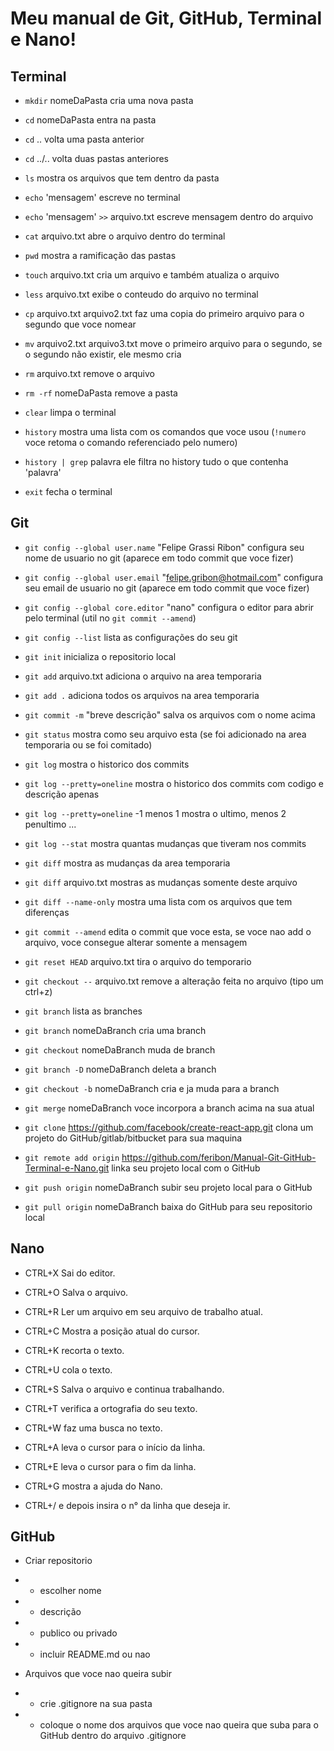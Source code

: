# Meu manual de Git, GitHub, Terminal e Nano!

## Terminal

* `mkdir` nomeDaPasta
cria uma nova pasta

* `cd` nomeDaPasta
entra na pasta

* `cd` ..
volta uma pasta anterior

* `cd` ../..
volta duas pastas anteriores

* `ls`
mostra os arquivos que tem dentro da pasta

* `echo` 'mensagem'
escreve no terminal

* `echo` 'mensagem' `>>` arquivo.txt
escreve mensagem dentro do arquivo

* `cat` arquivo.txt
abre o arquivo dentro do terminal

* `pwd`
mostra a ramificação das pastas

* `touch` arquivo.txt
cria um arquivo e também atualiza o arquivo

* `less` arquivo.txt
exibe o conteudo do arquivo no terminal

* `cp` arquivo.txt arquivo2.txt
faz uma copia do primeiro arquivo para o segundo que voce nomear

* `mv` arquivo2.txt arquivo3.txt
move o primeiro arquivo para o segundo, se o segundo não existir, ele mesmo cria

* `rm` arquivo.txt
remove o arquivo

* `rm -rf` nomeDaPasta
remove a pasta 

* `clear` 
limpa o terminal

* `history`
mostra uma lista com os comandos que voce usou (`!numero` voce retoma o comando referenciado pelo numero)

* `history | grep` palavra
ele filtra no history tudo o que contenha 'palavra'

* `exit`
fecha o terminal

## Git

* `git config --global user.name` "Felipe Grassi Ribon"
configura seu nome de usuario no git (aparece em todo commit que voce fizer)

* `git config --global user.email` "felipe.gribon@hotmail.com"
configura seu email de usuario no git (aparece em todo commit que voce fizer)

* `git config --global core.editor` "nano"
configura o editor para abrir pelo terminal (util no `git commit --amend`)

* `git config --list`
lista as configurações do seu git

* `git init`
inicializa o repositorio local

* `git add` arquivo.txt
adiciona o arquivo na area temporaria

* `git add .`
adiciona todos os arquivos na area temporaria

* `git commit -m` "breve descrição"
salva os arquivos com o nome acima

* `git status`
mostra como seu arquivo esta (se foi adicionado na area temporaria ou se foi comitado)

* `git log`
mostra o historico dos commits

* `git log --pretty=oneline`
mostra o historico dos commits com codigo e descrição apenas

* `git log --pretty=oneline` -1
menos 1 mostra o ultimo, menos 2 penultimo ...

* `git log --stat`
mostra quantas mudanças que tiveram nos commits

* `git diff`
mostra as mudanças da area temporaria

* `git diff` arquivo.txt
mostras as mudanças somente deste arquivo

* `git diff --name-only`
mostra uma lista com os arquivos que tem diferenças

* `git commit --amend`
edita o commit que voce esta, se voce nao add o arquivo, voce consegue alterar somente a mensagem

* `git reset HEAD` arquivo.txt
tira o arquivo do temporario

* `git checkout --` arquivo.txt
remove a alteração feita no arquivo (tipo um ctrl+z)

* `git branch`
lista as branches

* `git branch` nomeDaBranch
cria uma branch

* `git checkout` nomeDaBranch
muda de branch

* `git branch -D` nomeDaBranch
deleta a branch

* `git checkout -b` nomeDaBranch
cria e ja muda para a branch

* `git merge` nomeDaBranch
voce incorpora a branch acima na sua atual

* `git clone` https://github.com/facebook/create-react-app.git
clona um projeto do GitHub/gitlab/bitbucket para sua maquina

* `git remote add origin` https://github.com/feribon/Manual-Git-GitHub-Terminal-e-Nano.git
linka seu projeto local com o GitHub

* `git push origin` nomeDaBranch
subir seu projeto local para o GitHub

* `git pull origin` nomeDaBranch
baixa do GitHub para seu repositorio local
## Nano

* CTRL+X
Sai do editor.

* CTRL+O
Salva o arquivo.

* CTRL+R
Ler um arquivo em seu arquivo de trabalho atual.

* CTRL+C
Mostra a posição atual do cursor.

* CTRL+K
recorta o texto.

* CTRL+U
cola o texto.

* CTRL+S
Salva o arquivo e continua trabalhando.

* CTRL+T
verifica a ortografia do seu texto.

* CTRL+W
faz uma busca no texto.

* CTRL+A
leva o cursor para o início da linha.

* CTRL+E
leva o cursor para o fim da linha.

* CTRL+G
mostra a ajuda do Nano.

* CTRL+/
e depois insira o n° da linha que deseja ir.

## GitHub

* Criar repositorio
* * escolher nome
* * descrição
* * publico ou privado
* * incluir README.md ou nao

* Arquivos que voce nao queira subir
* * crie .gitignore na sua pasta
* * coloque o nome dos arquivos que voce nao queira que suba para o GitHub dentro do arquivo .gitignore



